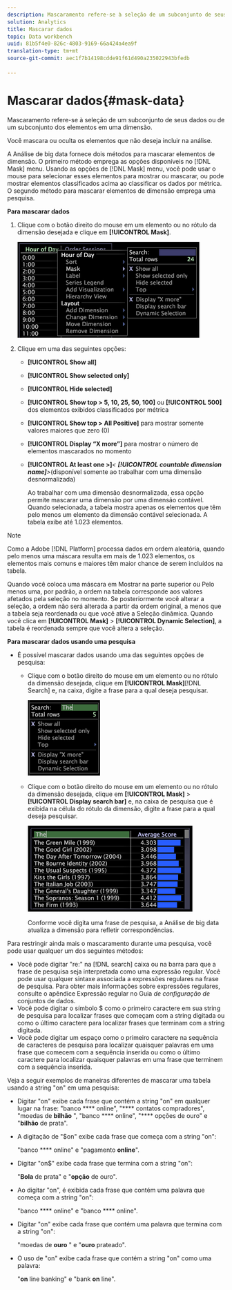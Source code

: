 ```yaml
---
description: Mascaramento refere-se à seleção de um subconjunto de seus dados ou de um subconjunto dos elementos em uma dimensão.
solution: Analytics
title: Mascarar dados
topic: Data workbench
uuid: 81b5f4e0-826c-4803-9169-66a424a4ea9f
translation-type: tm+mt
source-git-commit: aec1f7b14198cdde91f61d490a235022943bfedb

---
```



# Mascarar dados{#mask-data}

Mascaramento refere-se à seleção de um subconjunto de seus dados ou de um subconjunto dos elementos em uma dimensão.

Você mascara ou oculta os elementos que não deseja incluir na análise.

A Análise de big data fornece dois métodos para mascarar elementos de dimensão. O primeiro método emprega as opções disponíveis no [!DNL Mask] menu. Usando as opções de [!DNL Mask] menu, você pode usar o mouse para selecionar esses elementos para mostrar ou mascarar, ou pode mostrar elementos classificados acima ao classificar os dados por métrica. O segundo método para mascarar elementos de dimensão emprega uma pesquisa.

**Para mascarar dados**

1. Clique com o botão direito do mouse em um elemento ou no rótulo da dimensão desejada e clique em **[!UICONTROL Mask]**.

   ![](assets/mnu_Table_Mask.png)

1. Clique em uma das seguintes opções:

   * **[!UICONTROL Show all]**
   * **[!UICONTROL Show selected only]**
   * **[!UICONTROL Hide selected]**
   * **[!UICONTROL Show top > 5, 10, 25, 50, 100]** ou **[!UICONTROL 500]** dos elementos exibidos classificados por métrica
   * **[!UICONTROL Show top > All Positive]** para mostrar somente valores maiores que zero (0)
   * **[!UICONTROL Display “X more”]** para mostrar o número de elementos mascarados no momento
   * **[!UICONTROL At least one >]***&lt; **[!UICONTROL countable dimension name]**>*(disponível somente ao trabalhar com uma dimensão desnormalizada)

      Ao trabalhar com uma dimensão desnormalizada, essa opção permite mascarar uma dimensão por uma dimensão contável. Quando selecionada, a tabela mostra apenas os elementos que têm pelo menos um elemento da dimensão contável selecionada. A tabela exibe até 1.023 elementos.

>[!NOTE]
>
>Como a Adobe [!DNL Platform] processa dados em ordem aleatória, quando pelo menos uma máscara resulta em mais de 1.023 elementos, os elementos mais comuns e maiores têm maior chance de serem incluídos na tabela.

Quando você coloca uma máscara em Mostrar na parte superior ou Pelo menos uma, por padrão, a ordem na tabela corresponde aos valores afetados pela seleção no momento. Se posteriormente você alterar a seleção, a ordem não será alterada a partir da ordem original, a menos que a tabela seja reordenada ou que você ative a Seleção dinâmica. Quando você clica em **[!UICONTROL Mask]** > **[!UICONTROL Dynamic Selection]**, a tabela é reordenada sempre que você altera a seleção.

**Para mascarar dados usando uma pesquisa**

* É possível mascarar dados usando uma das seguintes opções de pesquisa:

   * Clique com o botão direito do mouse em um elemento ou no rótulo da dimensão desejada, clique em **[!UICONTROL Mask]**[!DNL Search] e, na caixa, digite a frase para a qual deseja pesquisar.

      ![](assets/mnu_Table_MaskSearch.png)

   * Clique com o botão direito do mouse em um elemento ou no rótulo da dimensão desejada, clique em **[!UICONTROL Mask]** > **[!UICONTROL Display search bar]** e, na caixa de pesquisa que é exibida na célula do rótulo da dimensão, digite a frase para a qual deseja pesquisar.

      ![](assets/vis_Table_Mask_searchBar.png)

      Conforme você digita uma frase de pesquisa, a Análise de big data atualiza a dimensão para refletir correspondências.

Para restringir ainda mais o mascaramento durante uma pesquisa, você pode usar qualquer um dos seguintes métodos:

* Você pode digitar &quot;re:&quot; na [!DNL search] caixa ou na barra para que a frase de pesquisa seja interpretada como uma expressão regular. Você pode usar qualquer sintaxe associada a expressões regulares na frase de pesquisa. Para obter mais informações sobre expressões regulares, consulte o apêndice Expressão regular no Guia *de configuração de* conjuntos de dados.
* Você pode digitar o símbolo $ como o primeiro caractere em sua string de pesquisa para localizar frases que começam com a string digitada ou como o último caractere para localizar frases que terminam com a string digitada.
* Você pode digitar um espaço como o primeiro caractere na sequência de caracteres de pesquisa para localizar quaisquer palavras em uma frase que comecem com a sequência inserida ou como o último caractere para localizar quaisquer palavras em uma frase que terminem com a sequência inserida.

Veja a seguir exemplos de maneiras diferentes de mascarar uma tabela usando a string &quot;on&quot; em uma pesquisa:

* Digitar &quot;on&quot; exibe cada frase que contém a string &quot;on&quot; em qualquer lugar na frase: &quot;banco **** online&quot;, &quot;**** contatos compradores&quot;, &quot;moedas de **bilhão** &quot;, &quot;banco **** online&quot;, &quot;**** opções de ouro&quot; e &quot;**bilhão** de prata&quot;.
* A digitação de &quot;$on&quot; exibe cada frase que começa com a string &quot;on&quot;:

   &quot;banco **** online&quot; e &quot;pagamento **online**&quot;.

* Digitar &quot;on$&quot; exibe cada frase que termina com a string &quot;on&quot;:

   &quot;**Bola** de prata&quot; e &quot;**opção** de ouro&quot;.

* Ao digitar &quot;on&quot;, é exibida cada frase que contém uma palavra que começa com a string &quot;on&quot;:

   &quot;banco **** online&quot; e &quot;banco **** online&quot;.

* Digitar &quot;on&quot; exibe cada frase que contém uma palavra que termina com a string &quot;on&quot;:

   &quot;moedas de **ouro** &quot; e &quot;**ouro** prateado&quot;.

* O uso de &quot;on&quot; exibe cada frase que contém a string &quot;on&quot; como uma palavra:

   &quot;**on** line banking&quot; e &quot;bank **on** line&quot;.

